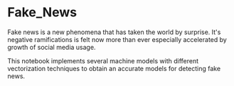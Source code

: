 # Fake_News

Fake news is a new phenomena that has taken the world by surprise. It's negative ramifications is felt now more than ever especially accelerated by growth of social media usage.

This notebook implements several machine models with different vectorization techniques to obtain an accurate models for detecting fake news.

